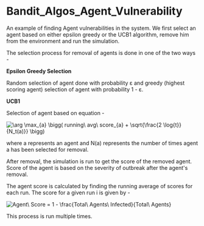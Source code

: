 # Bandit_Algos_Agent_Vulnerability
An example of finding Agent vulnerabilities in the system. We first select an agent based on either epsilon greedy or the UCB1 algorithm, remove him from the environment and run the simulation.

The selection process for removal of agents is done in one of the two ways -

**Epsilon Greedy Selection**

Random selection of agent done with probability &epsilon; and greedy (highest scoring agent) selection of agent with probability
1 - &epsilon;.

**UCB1**

Selection of agent based on equation -

<img src="https://latex.codecogs.com/png.image?\dpi{110}&space;\arg&space;\max_{a}&space;\bigg(&space;running\&space;avg\&space;score_{a}&space;&plus;&space;\sqrt{\frac{2&space;\log{t}}{N_t(a)}}&space;\bigg)" title="\arg \max_{a} \bigg( running\ avg\ score_{a} + \sqrt{\frac{2 \log{t}}{N_t(a)}} \bigg)" />

where a represents an agent and N(a) represents the number of times agent a has been selected for removal.

After removal, the simulation is run to get the score of the removed agent. Score of the agent is based on the severity of outbreak after the agent's removal.

The agent score is calculated by finding the running average of scores for each run. The score for a given run i is given by -

<img src="https://latex.codecogs.com/png.image?\dpi{100}&space;Agent\&space;Score&space;=&space;1&space;-&space;\frac{Total\&space;Agents\&space;Infected}{Total\&space;Agents}" title="Agent\ Score = 1 - \frac{Total\ Agents\ Infected}{Total\ Agents}" />

This process is run multiple times.
